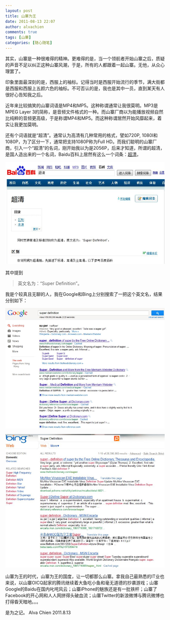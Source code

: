 ```yaml
---
layout: post
title: 山寨为王
date: 2011-08-13 22:07
author: alvachien
comments: true
tags: [山寨]
categories: [随心随笔]
---
```

其实，山寨是一种很难得的精神。更难得的是，当一个领航者开始山寨之后，质疑的声音不足以纠正这种山寨风潮，于是，所有的人都跟着一起山寨。无他，从众心理罢了。

印象里面最深刻的是，西服上的袖标。记得当时是西服开始流行的季节，满大街都是西服和西服上五颜六色的袖标。不可否认的是，我也是其中一员，直到某天有人很好心告知我之后。

近年来比较搞笑的山寨词语是MP4和MP5。这种称谓通常让我很莫明。MP3是MPEG Layer 3的简称，是音频文件格式的一种。而山寨厂商以为能播放视频自然比纯粹的音频更高级，于是称谓MP4和MP5。而这种称谓居然开始风靡起来，着实让我更加莫明。

还有个词语就是“超清”。通常认为高清有几种常用的格式，譬如720P, 1080I和1080P，为了区分一下，通常把支持1080P称为Full HD。而我们聪明的山寨厂商，引入一个“超清”的名词，刚开始我以为是2056P，后来才知道，所谓的超清，是国人造出来的一个名词，Baidu百科上居然有这么一个词条：[超清](http://baike.baidu.com/view/3134385.htm)，

![百度百科：超清](/assets/uploads/2011/08/Baidu_CQ.jpg)


其中提到
> 英文名为：“Super Definition”。

我是个较真且无聊的人，我在Google和Bing上分别搜索了一把这个英文名，结果分别如下：

![Google (in English): Super Definition](/assets/uploads/2011/08/Google_CQ.jpg)

![Bing (in English): Super Definition](/assets/uploads/2011/08/Bing_CQ.jpg)


山寨为王的时代，山寨为王的国度，让一切都那么山寨。拿我自己最熟悉的IT业也来说，以山寨OICQ起家的腾讯继续着大鱼吃小鱼和毫无道德的抄袭游戏；山寨Google的Baidu在国内叱咤风云；山寨iPhone的魅族还是有一批铁杆；山寨了Facebook的开心网和人人网拼得头破血流；山寨Twitter的新浪微博与腾讯微博也打得昏天暗地。。。

是为之记。
Alva Chien
2011.8.13
